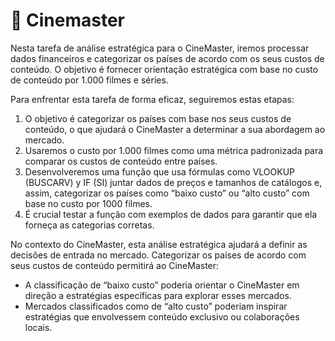 # 🍿 Cinemaster

Nesta tarefa de análise estratégica para o CineMaster, iremos  processar dados financeiros e categorizar os países de acordo com os seus custos de conteúdo. O objetivo é fornecer orientação estratégica com base no custo de conteúdo por 1.000 filmes e séries.

Para enfrentar esta tarefa de forma eficaz, seguiremos estas etapas:

1. O objetivo é categorizar os países com base nos seus custos de conteúdo, o que ajudará o CineMaster a determinar a sua abordagem ao mercado.
2. Usaremos o custo por 1.000 filmes como uma métrica padronizada para comparar os custos de conteúdo entre países.
3. Desenvolveremos uma função que usa fórmulas como VLOOKUP (BUSCARV) y IF (SI) juntar dados de preços e tamanhos de catálogos e, assim, categorizar os países como “baixo custo” ou “alto custo” com base no custo por 1000 filmes.
4. É crucial testar a função com exemplos de dados para garantir que ela forneça as categorias corretas.

No contexto do CineMaster, esta análise estratégica ajudará a definir as decisões de entrada no mercado. Categorizar os países de acordo com seus custos de conteúdo permitirá ao CineMaster:

* A classificação de “baixo custo” poderia orientar o CineMaster em direção a estratégias específicas para explorar esses mercados.
* Mercados classificados como de “alto custo” poderiam inspirar estratégias que envolvessem conteúdo exclusivo ou colaborações locais.
